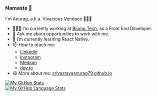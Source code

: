 ### Namaste 🙏

I'm Anurag, a.k.a. Vivacious Vendace 👨🏽‍💻

- 👨🏽‍💻 I’m currently working at [Blump Tech](https://www.blump.tech/), as a Front End Developer.
- 💬 Ask me about opportunities to work with me.
- 🌱 I’m currently learning React Native.
- 📫 How to reach me:
  - [LinkedIn](https://www.linkedin.com/in/srivastavaanurag79/)
  - [Instagram](https://www.instagram.com/srivastavaanurag79/)
  - [Medium](https://srivastavaanurag79.medium.com/)
  - [dev.to](https://dev.to/srivastavaanurag79)
- 😃 More about me: [srivastavaanurag79.github.io](https://srivastavaanurag79.github.io/)

<!--
**srivastavaanurag79/srivastavaanurag79** is a ✨ _special_ ✨ repository because its `README.md` (this file) appears on your GitHub profile.

Here are some ideas to get you started:

- 🔭 I’m currently working on ...
- 🌱 I’m currently learning ...
- 👯 I’m looking to collaborate on ...
- 🤔 I’m looking for help with ...
- 💬 Ask me about ...
- 📫 How to reach me: ...
- 😄 Pronouns: ...
- ⚡ Fun fact: ...
-->

[![My GitHub Stats](https://github-readme-stats.vercel.app/api/?username=srivastavaanurag79&count_private=true&theme=tokyonight&showicons=true)]()  
[![My GitHub Language Stats](https://github-readme-stats.vercel.app/api/top-langs/?username=srivastavaanurag79&langs_count=5&theme=tokyonight)]()
